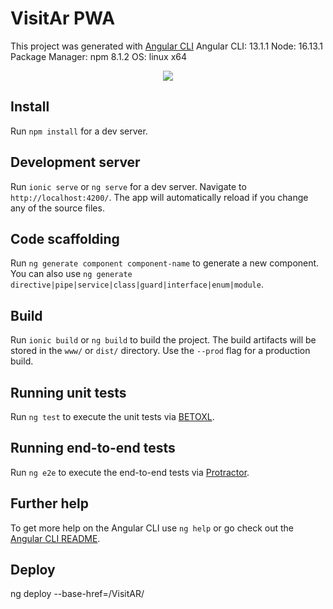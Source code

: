 # VisitAr PWA

This project was generated with [Angular CLI](https://github.com/angular/angular-cli) Angular CLI: 13.1.1
Node: 16.13.1
Package Manager: npm 8.1.2
OS: linux x64

<p align="center"><img src="https://github.com/BETOXL/VisitAR/blob/main/src/assets/images/"></p>

## Install

Run `npm install` for a dev server.

## Development server

Run `ionic serve` or `ng serve`  for a dev server. Navigate to `http://localhost:4200/`. The app will automatically reload if you change any of the source files.

## Code scaffolding

Run `ng generate component component-name` to generate a new component. You can also use `ng generate directive|pipe|service|class|guard|interface|enum|module`.

## Build

Run `ionic build` or  `ng build` to build the project. The build artifacts will be stored in the `www/` or `dist/` directory. Use the `--prod` flag for a production build.

## Running unit tests

Run `ng test` to execute the unit tests via [BETOXL](https://BETOXL.github.io).

## Running end-to-end tests

Run `ng e2e` to execute the end-to-end tests via [Protractor](http://www.protractortest.org/).

## Further help

To get more help on the Angular CLI use `ng help` or go check out the [Angular CLI README](https://github.com/angular/angular-cli/blob/master/README.md).

## Deploy

ng deploy --base-href=/VisitAR/

